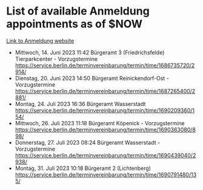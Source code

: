 # List of available Anmeldung appointments as of $NOW
[Link to Anmeldung website](https://service.berlin.de/terminvereinbarung/termin/tag.php?termin=1&anliegen[]=120686&dienstleisterlist=122210,122217,327316,122219,327312,122227,327314,122231,327346,122243,327348,122254,122252,329742,122260,329745,122262,329748,122271,327278,122273,327274,122277,327276,330436,122280,327294,122282,327290,122284,327292,122291,327270,122285,327266,122286,327264,122296,327268,150230,329760,122297,327286,122294,327284,122312,329763,122314,329775,122304,327330,122311,327334,122309,327332,317869,122281,327352,122279,329772,122283,122276,327324,122274,327326,122267,329766,122246,327318,122251,327320,122257,327322,122208,327298,122226,327300&herkunft=http%3A%2F%2Fservice.berlin.de%2Fdienstleistung%2F120686%2F)
- Mittwoch, 14. Juni 2023 11:42 Bürgeramt 3 (Friedrichsfelde) Tierparkcenter - Vorzugstermine https://service.berlin.de/terminvereinbarung/termin/time/1686735720/2914/
- Dienstag, 20. Juni 2023 14:50 Bürgeramt Reinickendorf-Ost - Vorzugstermine https://service.berlin.de/terminvereinbarung/termin/time/1687265400/2881/
- Montag, 24. Juli 2023 16:36 Bürgeramt Wasserstadt https://service.berlin.de/terminvereinbarung/termin/time/1690209360/154/
- Mittwoch, 26. Juli 2023 11:18 Bürgeramt Köpenick - Vorzugstermine https://service.berlin.de/terminvereinbarung/termin/time/1690363080/898/
- Donnerstag, 27. Juli 2023 08:24 Bürgeramt Wasserstadt - Vorzugstermine https://service.berlin.de/terminvereinbarung/termin/time/1690439040/2938/
- Montag, 31. Juli 2023 10:18 Bürgeramt 2 (Lichtenberg) https://service.berlin.de/terminvereinbarung/termin/time/1690791480/135/
